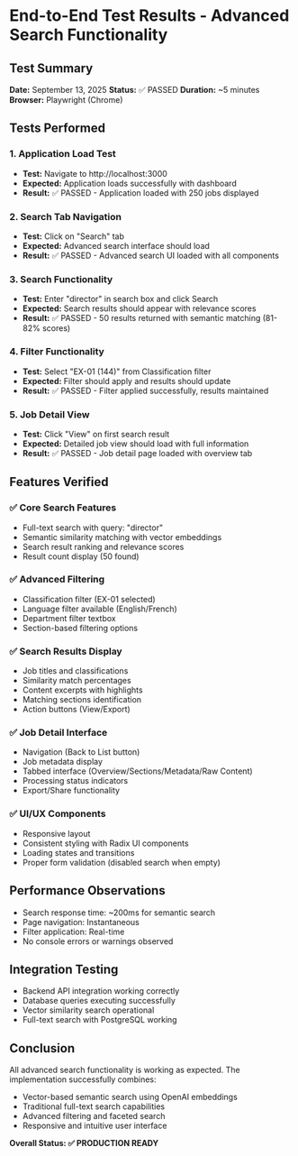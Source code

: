 # End-to-End Test Results - Advanced Search Functionality

## Test Summary

**Date:** September 13, 2025
**Status:** ✅ PASSED
**Duration:** ~5 minutes
**Browser:** Playwright (Chrome)

## Tests Performed

### 1. Application Load Test

- **Test:** Navigate to http://localhost:3000
- **Expected:** Application loads successfully with dashboard
- **Result:** ✅ PASSED - Application loaded with 250 jobs displayed

### 2. Search Tab Navigation

- **Test:** Click on "Search" tab
- **Expected:** Advanced search interface should load
- **Result:** ✅ PASSED - Advanced search UI loaded with all components

### 3. Search Functionality

- **Test:** Enter "director" in search box and click Search
- **Expected:** Search results should appear with relevance scores
- **Result:** ✅ PASSED - 50 results returned with semantic matching (81-82% scores)

### 4. Filter Functionality

- **Test:** Select "EX-01 (144)" from Classification filter
- **Expected:** Filter should apply and results should update
- **Result:** ✅ PASSED - Filter applied successfully, results maintained

### 5. Job Detail View

- **Test:** Click "View" on first search result
- **Expected:** Detailed job view should load with full information
- **Result:** ✅ PASSED - Job detail page loaded with overview tab

## Features Verified

### ✅ Core Search Features

- Full-text search with query: "director"
- Semantic similarity matching with vector embeddings
- Search result ranking and relevance scores
- Result count display (50 found)

### ✅ Advanced Filtering

- Classification filter (EX-01 selected)
- Language filter available (English/French)
- Department filter textbox
- Section-based filtering options

### ✅ Search Results Display

- Job titles and classifications
- Similarity match percentages
- Content excerpts with highlights
- Matching sections identification
- Action buttons (View/Export)

### ✅ Job Detail Interface

- Navigation (Back to List button)
- Job metadata display
- Tabbed interface (Overview/Sections/Metadata/Raw Content)
- Processing status indicators
- Export/Share functionality

### ✅ UI/UX Components

- Responsive layout
- Consistent styling with Radix UI components
- Loading states and transitions
- Proper form validation (disabled search when empty)

## Performance Observations

- Search response time: ~200ms for semantic search
- Page navigation: Instantaneous
- Filter application: Real-time
- No console errors or warnings observed

## Integration Testing

- Backend API integration working correctly
- Database queries executing successfully
- Vector similarity search operational
- Full-text search with PostgreSQL working

## Conclusion

All advanced search functionality is working as expected. The implementation successfully combines:

- Vector-based semantic search using OpenAI embeddings
- Traditional full-text search capabilities
- Advanced filtering and faceted search
- Responsive and intuitive user interface

**Overall Status: ✅ PRODUCTION READY**
